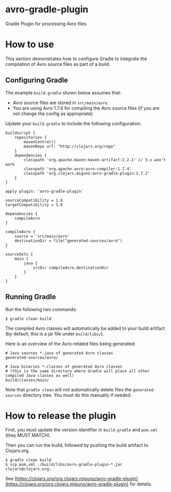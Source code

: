 avro-gradle-plugin
==================

Gradle Plugin for processing Avro files


# How to use

This section demonstrates how to configure Gradle to integrate the compilation of Avro source files as part of a build.

## Configuring Gradle

The example ``build.gradle`` shown below assumes that:

* Avro source files are stored in ``src/main/avro``.
* You are using Avro 1.7.4 for compiling the Avro source files (if you are not change the config as appropriate)


Update your ``build.gradle`` to include the following configuration:

    buildscript {
        repositories {
            mavenCentral()
            mavenRepo url: "http://clojars.org/repo"
        }
        dependencies {
            classpath 'org.apache.maven:maven-artifact:2.2.1' // 3.x won't work
            classpath 'org.apache.avro:avro-compiler:1.7.4'
            classpath 'org.clojars.miguno:avro-gradle-plugin:1.7.2'
        }
    }

    apply plugin: 'avro-gradle-plugin'

    sourceCompatibility = 1.6
    targetCompatibility = 1.6

    dependencies {
        compileAvro
    }

    compileAvro {
        source = 'src/main/avro'
        destinationDir = file("generated-sources/avro")
    }

    sourceSets {
        main {
            java {
                srcDir compileAvro.destinationDir
            }
        }
    }


## Running Gradle

Run the following two commands:

    $ gradle clean build

The compiled Avro classes will automatically be added to your build artifact (by default, this is a jar file under
``build/libs/``).

Here is an overview of the Avro-related files being generated:

    # Java sources *.java of generated Avro classes
    generated-sources/avro/

    # Java binaries *.classes of generated Avro classes
    # (this is the same directory where Gradle will place all other compiled Java classes as well)
    build/classes/main/

Note that ``gradle clean`` will not automatically delete files the ``generated-sources`` directory tree.  You must do
this manually if needed.


# How to release the plugin

First, you must update the version identifier in ``build.gradle`` and ``pom.xml`` (they MUST MATCH).

Then you can run the build, followed by pushing the build artifact to Clojars.org.

    $ gradle clean build
    $ scp pom.xml ./build/libs/avro-gradle-plugin-*.jar clojars@clojars.org:

See [https://clojars.org/org.clojars.miguno/avro-gradle-plugin](https://clojars.org/org.clojars.miguno/avro-gradle-plugin)
for details.
